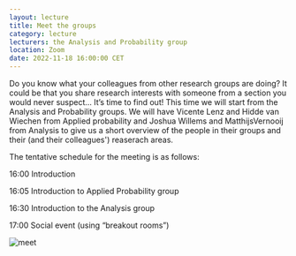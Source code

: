 ```yaml
---
layout: lecture
title: Meet the groups
category: lecture
lecturers: the Analysis and Probability group
location: Zoom
date: 2022-11-18 16:00:00 CET
---
```


Do you know what your colleagues from other research groups are doing? It could be that you share research interests with someone from a section you would never suspect… It’s time to find out! This time we will start from the Analysis and Probability groups. We will have Vicente Lenz and Hidde van Wiechen from Applied probability and Joshua Willems and MatthijsVernooij from Analysis to give us a short overview of the people in their groups and their (and their colleagues') reaserach areas.

The tentative schedule for the meeting is as follows:

16:00 Introduction

16:05 Introduction to Applied Probability group

16:30 Introduction to the Analysis group

17:00 Social event (using “breakout rooms”)

![meet](/images/meet.png)
